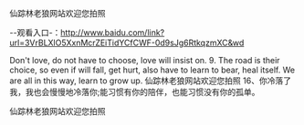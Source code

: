 仙踪林老狼网站欢迎您拍照

--观看入口-：http://www.baidu.com/link?url=3VrBLXlO5XxnMcrZEiTidYCfCWF-0d9sJg6RtkqzmXC&wd

Don't love, do not have to choose, love will insist on.
9. The road is their choice, so even if will fall, get hurt, also have to learn to bear, heal itself.
We are all in this way, learn to grow up.
仙踪林老狼网站欢迎您拍照	16、你冷落了我，我也会慢慢地冷落你;能习惯有你的陪伴，也能习惯没有你的孤单。

仙踪林老狼网站欢迎您拍照
